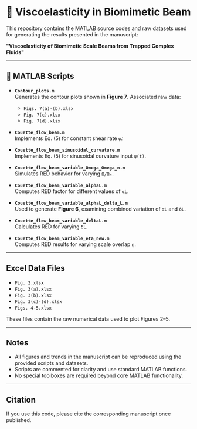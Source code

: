 # 📘 Viscoelasticity in Biomimetic Beam

This repository contains the MATLAB source codes and raw datasets used for generating the results presented in the manuscript:

**"Viscoelasticity of Biomimetic Scale Beams from Trapped Complex Fluids"**

---

## 📂 MATLAB Scripts

- **`Contour_plots.m`**  
  Generates the contour plots shown in **Figure 7**. Associated raw data:
  - `Figs. 7(a)-(b).xlsx`
  - `Fig. 7(c).xlsx`
  - `Fig. 7(d).xlsx`

- **`Couette_flow_beam.m`**  
  Implements Eq. (5) for constant shear rate `ψ̇`.

- **`Couette_flow_beam_sinusoidal_curvature.m`**  
  Implements Eq. (5) for sinusoidal curvature input `ψ(t)`.

- **`Couette_flow_beam_variable_Omega_Omega_n.m`**  
  Simulates RED behavior for varying `Ω/Ωₙ`.

- **`Couette_flow_beam_variable_alphaL.m`**  
  Computes RED factor for different values of `αL`.

- **`Couette_flow_beam_variable_alphaL_delta_L.m`**  
  Used to generate **Figure 6**, examining combined variation of `αL` and `δL`.

- **`Couette_flow_beam_variable_deltaL.m`**  
  Calculates RED for varying `δL`.

- **`Couette_flow_beam_variable_eta_new.m`**  
  Computes RED results for varying scale overlap `η`.

---

## Excel Data Files

- `Fig. 2.xlsx`  
- `Fig. 3(a).xlsx`  
- `Fig. 3(b).xlsx`  
- `Fig. 3(c)-(d).xlsx`  
- `Figs. 4-5.xlsx`  

These files contain the raw numerical data used to plot Figures 2–5.

---

## Notes

- All figures and trends in the manuscript can be reproduced using the provided scripts and datasets.
- Scripts are commented for clarity and use standard MATLAB functions.
- No special toolboxes are required beyond core MATLAB functionality.

---

## Citation

If you use this code, please cite the corresponding manuscript once published.

